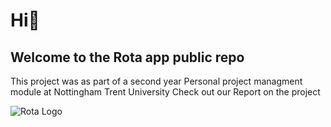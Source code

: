 # Hi👋
## Welcome to the Rota app public repo 
This project was as part of a second year Personal project managment module at Nottingham Trent University
Check out our Report on the project 

![Rota   Logo](https://user-images.githubusercontent.com/2662858/118801600-19f62180-b899-11eb-912c-c59404ede7f0.png)

